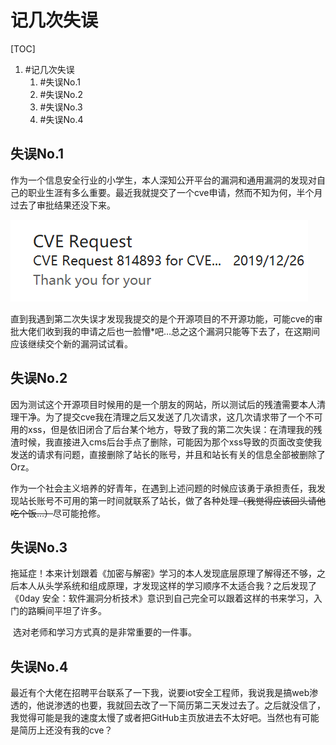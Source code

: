 # 记几次失误

[TOC]
1. #记几次失误
   1. #失误No.1
   2. #失误No.2
   3. #失误No.3
   4. #失误No.4

## 失误No.1

​	作为一个信息安全行业的小学生，本人深知公开平台的漏洞和通用漏洞的发现对自己的职业生涯有多么重要。最近我就提交了一个cve申请，然而不知为何，半个月过去了审批结果还没下来。

![CVE_REQUEST](CVEID_request.png)

​	直到我遇到第二次失误才发现我提交的是个开源项目的不开源功能，可能cve的审批大佬们收到我的申请之后也一脸懵*吧…总之这个漏洞只能等下去了，在这期间应该继续交个新的漏洞试试看。

## 失误No.2

​	因为测试这个开源项目时候用的是一个朋友的网站，所以测试后的残渣需要本人清理干净。为了提交cve我在清理之后又发送了几次请求，这几次请求带了一个不可用的xss，但是依旧闭合了后台某个地方，导致了我的第二次失误：在清理我的残渣时候，我直接进入cms后台手点了删除，可能因为那个xss导致的页面改变使我发送的请求有问题，直接删除了站长的账号，并且和站长有关的信息全部被删除了Orz。

​	作为一个社会主义培养的好青年，在遇到上述问题的时候应该勇于承担责任，我发现站长账号不可用的第一时间就联系了站长，做了各种处理~~（我觉得应该回头请他吃个饭…）~~尽可能抢修。

## 失误No.3

​	拖延症！本来计划跟着《加密与解密》学习的本人发现底层原理了解得还不够，之后本人从头学系统和组成原理，才发现这样的学习顺序不太适合我？之后发现了《0day 安全：软件漏洞分析技术》意识到自己完全可以跟着这样的书来学习，入门的路瞬间平坦了许多。

​	选对老师和学习方式真的是非常重要的一件事。

## 失误No.4

​	最近有个大佬在招聘平台联系了一下我，说要iot安全工程师，我说我是搞web渗透的，他说渗透的也要，我就回去改了一下简历第二天发过去了。之后就没信了，我觉得可能是我的速度太慢了或者把GitHub主页放进去不太好吧。当然也有可能是简历上还没有我的cve？